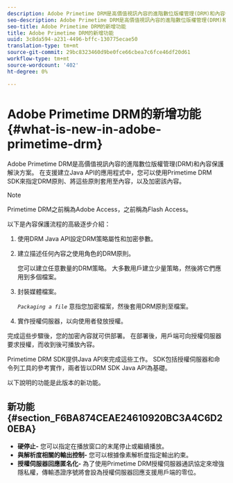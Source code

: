 ```yaml
---
description: Adobe Primetime DRM是高價值視訊內容的進階數位版權管理(DRM)和內容保護解決方案。 在支援建立Java API的應用程式中，您可以使用Primetime DRM SDK來指定DRM原則、將這些原則套用至內容，以及加密該內容。
seo-description: Adobe Primetime DRM是高價值視訊內容的進階數位版權管理(DRM)和內容保護解決方案。 在支援建立Java API的應用程式中，您可以使用Primetime DRM SDK來指定DRM原則、將這些原則套用至內容，以及加密該內容。
seo-title: Adobe Primetime DRM的新增功能
title: Adobe Primetime DRM的新增功能
uuid: 3c8da594-a231-4496-bffc-130775ecae50
translation-type: tm+mt
source-git-commit: 29bc8323460d9be0fce66cbea7c6fce46df20d61
workflow-type: tm+mt
source-wordcount: '402'
ht-degree: 0%

---
```



# Adobe Primetime DRM的新增功能{#what-is-new-in-adobe-primetime-drm}

Adobe Primetime DRM是高價值視訊內容的進階數位版權管理(DRM)和內容保護解決方案。 在支援建立Java API的應用程式中，您可以使用Primetime DRM SDK來指定DRM原則、將這些原則套用至內容，以及加密該內容。

>[!NOTE]
>
>Primetime DRM之前稱為Adobe Access，之前稱為Flash Access。

以下是內容保護流程的高級逐步介紹：

1. 使用DRM Java API設定DRM策略屬性和加密參數。
1. 建立描述任何內容之使用角色的DRM原則。

   您可以建立任意數量的DRM策略。 大多數用戶建立少量策略，然後將它們應用到多個檔案。
1. 封裝媒體檔案。

   *`Packaging a file`* 意指您加密檔案，然後套用DRM原則至檔案。
1. 實作授權伺服器，以向使用者發放授權。

完成這些步驟後，您的加密內容就可供部署。 在部署後，用戶端可向授權伺服器要求授權，而收到後可播放內容。

Primetime DRM SDK提供Java API來完成這些工作。 SDK包括授權伺服器和命令列工具的參考實作，兩者皆以DRM SDK Java API為基礎。

以下說明的功能是此版本的新功能。

## 新功能{#section_F6BA874CEAE24610920BC3A4C6D20EBA}

* **硬停止-** 您可以指定在播放窗口的末尾停止或繼續播放。
* **與解析度相關的輸出控制-** 您可以根據像素解析度指定輸出約束。
* **授權伺服器回應匿名化-** 為了使用Primetime DRM授權伺服器通訊協定來增強隱私權，傳輸憑證序號將會設為授權伺服器回應支援用戶端的零位。

